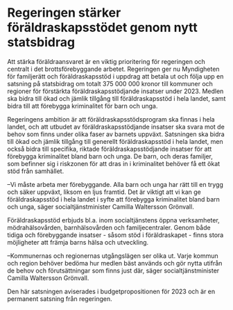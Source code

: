 # Regeringen stärker föräldraskapsstödet genom nytt statsbidrag

Att stärka föräldraansvaret är en viktig prioritering för regeringen och centralt i det brottsförebyggande arbetet. Regeringen ger nu Myndigheten för familjerätt och föräldraskapsstöd i uppdrag att betala ut och följa upp en satsning på statsbidrag om totalt 375 000 000 kronor till kommuner och regioner för förstärkta föräldraskapsstödjande insatser under 2023. Medlen ska bidra till ökad och jämlik tillgång till föräldraskapsstöd i hela landet, samt bidra till att förebygga kriminalitet för barn och unga.

Regeringens ambition är att föräldraskapsstödsprogram ska finnas i hela landet, och att utbudet av föräldraskapsstödjande insatser ska svara mot de behov som finns under olika faser av barnets uppväxt. Satsningen ska bidra till ökad och jämlik tillgång till generellt föräldraskapsstöd i hela landet, men också bidra till specifika, riktade föräldraskapsstödjande insatser för att förebygga kriminalitet bland barn och unga. De barn, och deras familjer, som befinner sig i riskzonen för att dras in i kriminalitet behöver få ett ökat stöd från samhället.

–Vi måste arbeta mer förebyggande. Alla barn och unga har rätt till en trygg och säker uppväxt, liksom en ljus framtid. Det är viktigt att vi kan ge föräldraskapsstöd i hela landet i syfte att förebygga kriminalitet bland barn och unga, säger socialtjänstminister Camilla Waltersson Grönvall.

Föräldraskapsstöd erbjuds bl.a. inom socialtjänstens öppna verksamheter, mödrahälsovården, barnhälsovården och familjecentraler. Genom både tidiga och förebyggande insatser - såsom stöd i föräldraskapet - finns stora möjligheter att främja barns hälsa och utveckling.

–Kommunernas och regionernas utgångslägen ser olika ut. Varje kommun och region behöver bedöma hur medlen bäst används och gör nytta utifrån de behov och förutsättningar som finns just där, säger socialtjänstminister Camilla Waltersson Grönvall.

Den här satsningen aviserades i budgetpropositionen för 2023 och är en permanent satsning från regeringen.
